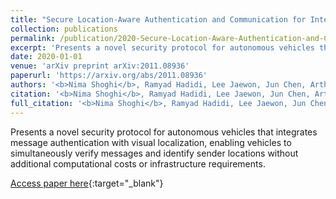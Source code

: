 ```yaml
---
title: "Secure Location-Aware Authentication and Communication for Intelligent Transportation Systems"
collection: publications
permalink: /publication/2020-Secure-Location-Aware-Authentication-and-Communication-for-Intelligent-Transportation-Systems
excerpt: 'Presents a novel security protocol for autonomous vehicles that integrates message authentication with visual localization, enabling vehicles to simultaneously verify messages and identify sender locations without additional computational costs or infrastructure requirements.'
date: 2020-01-01
venue: 'arXiv preprint arXiv:2011.08936'
paperurl: 'https://arxiv.org/abs/2011.08936'
authors: '<b>Nima Shoghi</b>, Ramyad Hadidi, Lee Jaewon, Jun Chen, Arthur Siqueria, Rahul Rajan, Shaan Dhawan, Pooya Shoghi, Hyesoon Kim'
citation: '<b>Nima Shoghi</b>, Ramyad Hadidi, Lee Jaewon, Jun Chen, Arthur Siqueria, Rahul Rajan, Shaan Dhawan, Pooya Shoghi, Hyesoon Kim, arXiv preprint arXiv:2011.08936, 2020.'
full_citation: '<b>Nima Shoghi</b>, Ramyad Hadidi, Lee Jaewon, Jun Chen, Arthur Siqueria, Rahul Rajan, Shaan Dhawan, Pooya Shoghi, Hyesoon Kim, &quot;Secure Location-Aware Authentication and Communication for Intelligent Transportation Systems.&quot; arXiv preprint arXiv:2011.08936, 2020.'
---
```

Presents a novel security protocol for autonomous vehicles that integrates message authentication with visual localization, enabling vehicles to simultaneously verify messages and identify sender locations without additional computational costs or infrastructure requirements.

[Access paper here](https://arxiv.org/abs/2011.08936){:target="_blank"}
